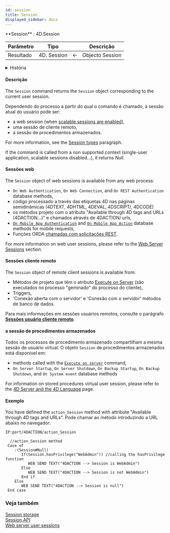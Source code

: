 ```yaml
---
id: session
title: Session
displayed_sidebar: docs
---
```


<!-- REF #_command_.Session.Syntax -->**Session** : 4D.Session<!-- END REF -->

<!--REF #_command_.Session.Params-->

| Parâmetro | Tipo                        |   | Descrição       |
| --------- | --------------------------- | - | --------------- |
| Resultado | 4D. Session | ← | Objecto Session |

<!-- END REF-->

<details><summary>História</summary>

| Release | Mudanças                                               |
| ------- | ------------------------------------------------------ |
| 20 R5   | Support of remote client and stored procedure sessions |
| 18 R6   | Adicionado                                             |

</details>

#### Descrição

The `Session` command <!-- REF #_command_.Session.Summary -->returns the `Session` object corresponding to the current user session<!-- END REF -->.

Dependendo do processo a partir do qual o comando é chamado, a sessão atual do usuário pode ser:

- a web session (when [scalable sessions are enabled](WebServer/sessions.md#enabling-sessions)),
- uma sessão de cliente remoto,
- a sessão de procedimentos armazenados.

For more information, see the [Session types](../command/session.md-types) paragraph.

If the command is called from a non supported context (single-user application, scalable sessions disabled...), it returns *Null*.

#### Sessões web

The `Session` object of web sessions is available from any web process:

- `On Web Authentication`, `On Web Connection`, and `On REST Authentication` database methods,
- código processado a través das etiquetas 4D nas páginas semidinâmicas (4DTEXT, 4DHTML, 4DEVAL, 4DSCRIPT/, 4DCODE)
- os métodos projeto com o atributo "Available through 4D tags and URLs (4DACTION...)" e chamados através de 4DACTION/ urls,
- [`On Mobile App Authentication`](https://developer.4d.com/go-mobile/docs/4d/on-mobile-app-authentication) and [`On Mobile App Action`](https://developer.4d.com/go-mobile/docs/4d/on-mobile-app-action) database methods for mobile requests,
- Funções ORDA [chamadas com solicitações REST](../REST/ClassFunctions.md).

For more information on web user sessions, please refer to the [Web Server Sessions](../WebServer/sessions.md) section.

#### Sessões cliente remoto

The `Session` object of remote client sessions is available from:

- Métodos de projeto que têm o atributo [Execute on Server](../Project/code-overview.md#execute-on-server) (são executados no processo "geminado" do processo do cliente),
- Triggers,
- 'Conexão aberta com o servidor' e 'Conexão com o servidor' métodos de banco de dados.

Para mais informações em sessões usuários remotos, consulte o parágrafo [**Sessões usuário cliente remoto**](../Desktop/clientServer.md#remote-user-sessions).

#### a sessão de procedimentos armazenados

Todos os processos de procedimento armazenado compartilham a mesma sessão de usuário virtual. O objeto `Session` de procedimentos armazenados está disponível em:

- methods called with the [`Execute on server`](../commands-legacy/execute-on-server.md) command,
- `On Server Startup`, `On Server Shutdown`, `On Backup Startup`, `On Backup Shutdown`, and `On System event` database methods

For information on stored procedures virtual user session, please refer to the [4D Server and the 4D Language](https://doc.4d.com/4Dv20R5/4D/20-R5/4D-Server-and-the-4D-Language.300-6932726.en.html) page.

#### Exemplo

You have defined the `action_Session` method with attribute "Available through 4D tags and URLs". Pode chamar ao método introduzindo a URL abaixo no navegador:

```
IP:port/4DACTION/action_Session
```

```4d
  //action_Session method
 Case of
    :(Session#Null)
       If(Session.hasPrivilege("WebAdmin")) //calling the hasPrivilege function
          WEB SEND TEXT("4DACTION --> Session is WebAdmin")
       Else
          WEB SEND TEXT("4DACTION --> Session is not WebAdmin")
       End if
    Else
       WEB SEND TEXT("4DACTION --> Session is null")
 End case
```

### Veja também

[Session storage](../commands-legacy/session-storage.md)\
[Session API](../API/SessionClass.md)\
[Web server user sessions](../WebServer/sessions.md)
